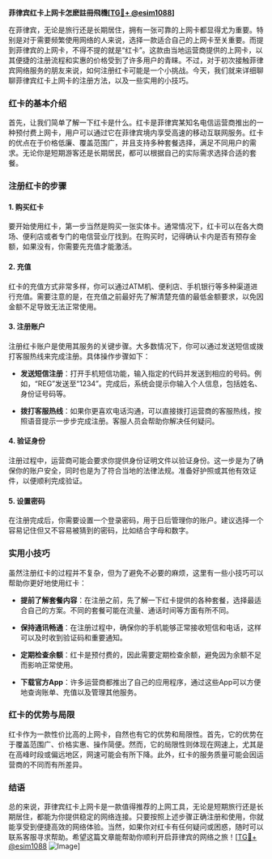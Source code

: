 **菲律宾红卡上网卡怎麽註冊飛機[[TG💪+ @esim1088](https://t.me/s/esim1088)]**

在菲律宾，无论是旅行还是长期居住，拥有一张可靠的上网卡都显得尤为重要。特别是对于需要频繁使用网络的人来说，选择一款适合自己的上网卡至关重要。而提到菲律宾的上网卡，不得不提的就是“红卡”。这款由当地运营商提供的上网卡，以其便捷的注册流程和实惠的价格受到了许多用户的青睐。不过，对于初次接触菲律宾网络服务的朋友来说，如何注册红卡可能是一个小挑战。今天，我们就来详细聊聊菲律宾红卡上网卡的注册方法，以及一些实用的小技巧。

### 红卡的基本介绍

首先，让我们简单了解一下红卡是什么。红卡是菲律宾某知名电信运营商推出的一种预付费上网卡，用户可以通过它在菲律宾境内享受高速的移动互联网服务。红卡的优点在于价格低廉、覆盖范围广，并且支持多种套餐选择，满足不同用户的需求。无论你是短期游客还是长期居民，都可以根据自己的实际需求选择合适的套餐。

### 注册红卡的步骤

#### 1. 购买红卡
要开始使用红卡，第一步当然是购买一张实体卡。通常情况下，红卡可以在各大商场、便利店或者专门的电信营业厅找到。在购买时，记得确认卡内是否有预存金额，如果没有，你需要先充值才能激活。

#### 2. 充值
红卡的充值方式非常多样，你可以通过ATM机、便利店、手机银行等多种渠道进行充值。需要注意的是，在充值之前最好先了解清楚充值的最低金额要求，以免因金额不足导致无法正常使用。

#### 3. 注册账户
注册红卡账户是使用其服务的关键步骤。大多数情况下，你可以通过发送短信或拨打客服热线来完成注册。具体操作步骤如下：

- **发送短信注册**：打开手机短信功能，输入指定的代码并发送到相应的号码。例如，“REG”发送至“1234”。完成后，系统会提示你输入个人信息，包括姓名、身份证号码等。
  
- **拨打客服热线**：如果你更喜欢电话沟通，可以直接拨打运营商的客服热线，按照语音提示一步步完成注册。客服人员会帮助你解决任何疑问。

#### 4. 验证身份
注册过程中，运营商可能会要求你提供身份证明文件以验证身份。这一步是为了确保你的账户安全，同时也是为了符合当地的法律法规。准备好护照或其他有效证件，以便顺利完成验证。

#### 5. 设置密码
在注册完成后，你需要设置一个登录密码，用于日后管理你的账户。建议选择一个容易记住但又不容易被猜到的密码，比如结合字母和数字。

### 实用小技巧

虽然注册红卡的过程并不复杂，但为了避免不必要的麻烦，这里有一些小技巧可以帮助你更好地使用红卡：

- **提前了解套餐内容**：在注册之前，先了解一下红卡提供的各种套餐，选择最适合自己的方案。不同的套餐可能在流量、通话时间等方面有所不同。
  
- **保持通讯畅通**：在注册过程中，确保你的手机能够正常接收短信和电话，这样可以及时收到验证码和重要通知。

- **定期检查余额**：红卡是预付费的，因此需要定期检查余额，避免因为余额不足而影响正常使用。

- **下载官方App**：许多运营商都推出了自己的应用程序，通过这些App可以方便地查询账单、充值以及管理其他服务。

### 红卡的优势与局限

红卡作为一款性价比高的上网卡，自然也有它的优势和局限性。首先，它的优势在于覆盖范围广、价格实惠、操作简便。然而，它的局限性则体现在网速上，尤其是在高峰时段或偏远地区，网速可能会有所下降。此外，红卡的服务质量可能会因运营商的不同而有所差异。

### 结语

总的来说，菲律宾红卡上网卡是一款值得推荐的上网工具，无论是短期旅行还是长期居住，都能为你提供稳定的网络连接。只要按照上述步骤正确注册和使用，你就能享受到便捷高效的网络体验。当然，如果你对红卡有任何疑问或困惑，随时可以联系客服寻求帮助。希望这篇文章能帮助你顺利开启菲律宾的网络之旅！[[TG💪+ @esim1088](https://t.me/s/esim1088) ![Image](https://i.postimg.cc/4NQfJmqS/Snipaste-2025-05-13-00-14-12.png)]
